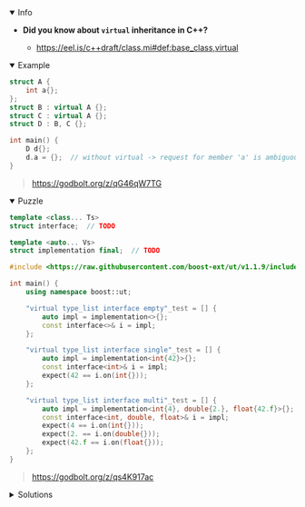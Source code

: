 <details open><summary>Info</summary><p>

* **Did you know about `virtual` inheritance in C++?**

  * https://eel.is/c++draft/class.mi#def:base_class,virtual

</p></details><details open><summary>Example</summary><p>

```cpp
struct A {
    int a{};
};
struct B : virtual A {};
struct C : virtual A {};
struct D : B, C {};

int main() {
    D d{};
    d.a = {};  // without virtual -> request for member 'a' is ambiguous
}
```

> https://godbolt.org/z/qG46qW7TG

</p></details><details open><summary>Puzzle</summary><p>

```cpp
template <class... Ts>
struct interface;  // TODO

template <auto... Vs>
struct implementation final;  // TODO

#include <https://raw.githubusercontent.com/boost-ext/ut/v1.1.9/include/boost/ut.hpp>

int main() {
    using namespace boost::ut;

    "virtual type_list interface empty"_test = [] {
        auto impl = implementation<>{};
        const interface<>& i = impl;
    };

    "virtual type_list interface single"_test = [] {
        auto impl = implementation<int{42}>{};
        const interface<int>& i = impl;
        expect(42 == i.on(int{}));
    };

    "virtual type_list interface multi"_test = [] {
        auto impl = implementation<int{4}, double{2.}, float{42.f}>{};
        const interface<int, double, float>& i = impl;
        expect(4 == i.on(int{}));
        expect(2. == i.on(double{}));
        expect(42.f == i.on(float{}));
    };
}
```

> https://godbolt.org/z/qs4K917ac

</p></details><details><summary>Solutions</summary><p>

```cpp
template <class... Ts>
struct interface {
   public:
    template <class T>
    const T& on(T) const {
        return std::get<T>(vs);
    }

   protected:
    constexpr explicit interface(auto&&... args) : vs(args...) {}

   private:
    std::tuple<Ts...> vs;
};

template <auto... Vs>
struct implementation final : interface<decltype(Vs)...> {
    constexpr explicit implementation() : interface<decltype(Vs)...>(Vs...) {}
};
```

> https://godbolt.org/z/csrTfEcnP

```cpp
template <class... Ts>
struct interface : virtual interface<Ts>... {
    using interface<Ts>::on...;
};

template <class T>
struct interface<T> {
    virtual T on(T) const = 0;
    virtual ~interface() noexcept = default;
};

template <auto... Vs>
struct implementation : interface<decltype(Vs)...>, implementation<Vs>... {};

template <auto V>
struct implementation<V> : virtual interface<decltype(V)> {
    using T = decltype(V);
    T on(T) const { return V; }
};
```

> https://godbolt.org/z/vo18fjTja

```cpp
template <class... Ts>
struct interface : virtual interface<Ts>... {
    using interface<Ts>::on...;
};

template <class T>
struct interface<T> {
    virtual T on(T) const = 0;
};

template <auto... Vs>
struct implementation final : implementation<Vs>...,
                              interface<decltype(Vs)...> {};

template <auto V>
struct implementation<V> : virtual interface<decltype(V)> {
    using T = decltype(V);
    T on(T) const override { return V; }
};
```

> https://godbolt.org/z/bfxPc3KE8

</p></details>
